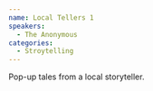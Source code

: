 ```yaml
---
name: Local Tellers 1
speakers:
  - The Anonymous
categories:
  - Stroytelling
---
```


Pop-up tales from a local storyteller.
